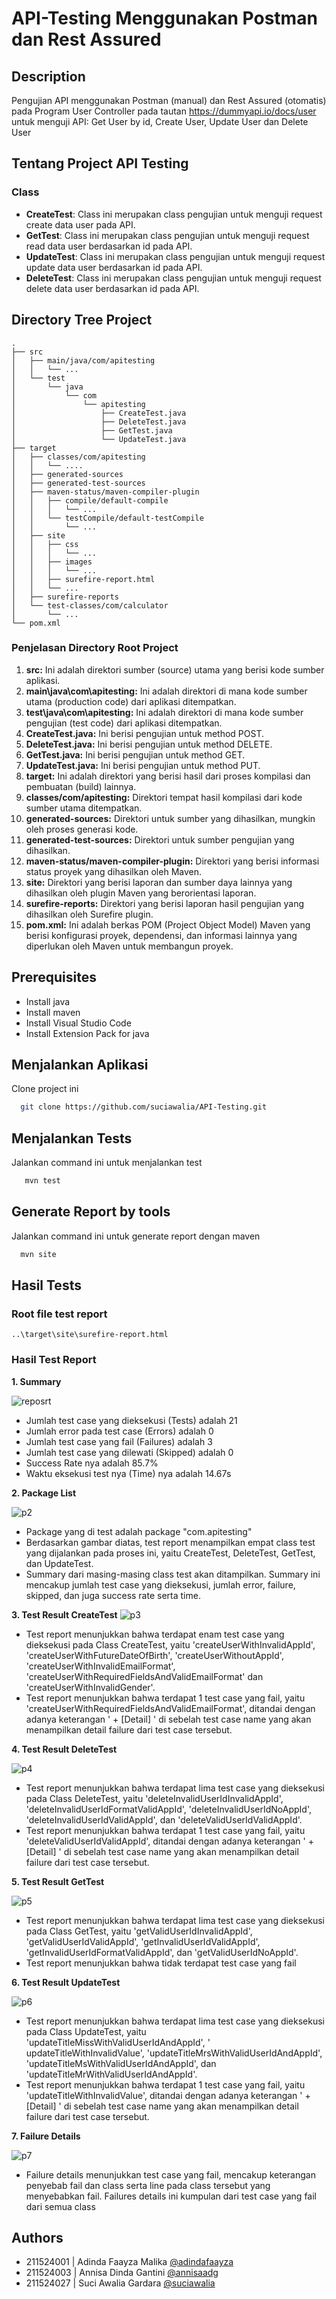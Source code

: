 # API-Testing Menggunakan Postman dan Rest Assured
## Description
Pengujian API menggunakan Postman (manual) dan Rest Assured (otomatis) pada Program User Controller pada tautan https://dummyapi.io/docs/user untuk menguji API: Get User by id, Create User, Update User dan Delete User

## Tentang Project API Testing

### Class
- **CreateTest**: Class ini merupakan class pengujian untuk menguji request create data user pada API.
- **GetTest**: Class ini merupakan class pengujian untuk menguji request read data user berdasarkan id pada API.
- **UpdateTest**: Class ini merupakan class pengujian untuk menguji request update data user berdasarkan id pada API.
- **DeleteTest**: Class ini merupakan class pengujian untuk menguji request delete data user berdasarkan id pada API.

## Directory Tree Project
```
.
├── src
│   ├── main/java/com/apitesting
│   │   └── ...
│   └── test
│       └── java
│           └── com
│               └── apitesting
│                   ├── CreateTest.java
│                   ├── DeleteTest.java
│                   ├── GetTest.java
│                   └── UpdateTest.java
├── target
│   ├── classes/com/apitesting
│   │   └── ....
│   ├── generated-sources
│   ├── generated-test-sources
│   ├── maven-status/maven-compiler-plugin
│   │   ├── compile/default-compile
│   │   │   └── ...
│   │   └── testCompile/default-testCompile
│   │       └── ...
│   ├── site
│   │   ├── css
│   │   │   └── ...
│   │   ├── images
│   │   │   └── ...
│   │   ├── surefire-report.html
│   │   └── ...
│   ├── surefire-reports
│   └── test-classes/com/calculator
│       └── ...
└── pom.xml
```
### Penjelasan Directory Root Project
1. **src:** Ini adalah direktori sumber (source) utama yang berisi kode sumber aplikasi.
2. **main\java\com\apitesting:** Ini adalah direktori di mana kode sumber utama (production code) dari aplikasi ditempatkan.
3. **test\java\com\apitesting:** Ini adalah direktori di mana kode sumber pengujian (test code) dari aplikasi ditempatkan.
7. **CreateTest.java:** Ini berisi pengujian untuk method POST.
8. **DeleteTest.java:** Ini berisi pengujian untuk method DELETE.
9. **GetTest.java:** Ini berisi pengujian untuk method GET.
10. **UpdateTest.java:** Ini berisi pengujian untuk method PUT.
11. **target:** Ini adalah direktori yang berisi hasil dari proses kompilasi dan pembuatan (build) lainnya.
12. **classes/com/apitesting:** Direktori tempat hasil kompilasi dari kode sumber utama ditempatkan.
13. **generated-sources:** Direktori untuk sumber yang dihasilkan, mungkin oleh proses generasi kode.
14. **generated-test-sources:** Direktori untuk sumber pengujian yang dihasilkan.
15. **maven-status/maven-compiler-plugin:** Direktori yang berisi informasi status proyek yang dihasilkan oleh Maven.
16. **site:** Direktori yang berisi laporan dan sumber daya lainnya yang dihasilkan oleh plugin Maven yang berorientasi laporan.
17. **surefire-reports:** Direktori yang berisi laporan hasil pengujian yang dihasilkan oleh Surefire plugin.
18. **pom.xml:** Ini adalah berkas POM (Project Object Model) Maven yang berisi konfigurasi proyek, dependensi, dan informasi lainnya yang diperlukan oleh Maven untuk membangun proyek.

## Prerequisites

- Install java
- Install maven
- Install Visual Studio Code
- Install Extension Pack for java

## Menjalankan Aplikasi

Clone project ini

```bash
  git clone https://github.com/suciawalia/API-Testing.git
```

## 
## Menjalankan Tests

Jalankan command ini untuk menjalankan test

```bash
   mvn test
```

## Generate Report by tools

Jalankan command ini untuk generate report dengan maven

```bash
  mvn site
```

## Hasil Tests
### Root file test report
```
..\target\site\surefire-report.html
```
### Hasil Test Report 
**1. Summary**

![reposrt](https://github.com/suciawalia/API-Testing/assets/99374578/229a4d0f-e748-4890-8e36-0325d0d6bcc6)

- Jumlah test case yang dieksekusi (Tests) adalah 21
- Jumlah error pada test case (Errors) adalah 0
- Jumlah test case yang fail (Failures) adalah 3
- Jumlah test case yang dilewati (Skipped) adalah 0
- Success Rate nya adalah 85.7%
- Waktu eksekusi test nya (Time) nya adalah 14.67s

**2. Package List**

![p2](https://github.com/suciawalia/API-Testing/assets/99374578/81803d6d-ecc6-430d-b675-58eec68ca026)

- Package yang di test adalah package "com.apitesting"
- Berdasarkan gambar diatas, test report menampilkan empat class test yang dijalankan pada proses ini, yaitu CreateTest, DeleteTest, GetTest, dan UpdateTest.
- Summary dari masing-masing class test akan ditampilkan. Summary ini mencakup jumlah test case yang dieksekusi, jumlah error, failure, skipped, dan juga success rate serta time.

**3. Test Result CreateTest**
![p3](https://github.com/suciawalia/API-Testing/assets/99374578/62e47d00-b411-4ef0-918f-15f0319fd35e)

- Test report menunjukkan bahwa terdapat enam test case yang dieksekusi pada Class CreateTest, yaitu 'createUserWithInvalidAppId', 'createUserWithFutureDateOfBirth', 'createUserWithoutAppId', 'createUserWithInvalidEmailFormat', 'createUserWithRequiredFieldsAndValidEmailFormat' dan 'createUserWithInvalidGender'.
- Test report menunjukkan bahwa terdapat 1 test case yang fail, yaitu 'createUserWithRequiredFieldsAndValidEmailFormat', ditandai dengan adanya keterangan ' + [Detail] ' di sebelah test case name yang akan menampilkan detail failure dari test case tersebut.

**4. Test Result DeleteTest**

![p4](https://github.com/suciawalia/API-Testing/assets/99374578/f407fccf-a751-45d9-af6c-a2dc1b4d5b12)

- Test report menunjukkan bahwa terdapat lima test case yang dieksekusi pada Class DeleteTest, yaitu 'deleteInvalidUserIdInvalidAppId', 'deleteInvalidUserIdFormatValidAppId', 'deleteInvalidUserIdNoAppId', 'deleteInvalidUserIdValidAppId', dan 'deleteValidUserIdValidAppId'.
- Test report menunjukkan bahwa terdapat 1 test case yang fail, yaitu 'deleteValidUserIdValidAppId', ditandai dengan adanya keterangan ' + [Detail] ' di sebelah test case name yang akan menampilkan detail failure dari test case tersebut.

**5. Test Result GetTest**

![p5](https://github.com/suciawalia/API-Testing/assets/99374578/e979d023-b4db-4539-b411-7081982d3669)

- Test report menunjukkan bahwa terdapat lima test case yang dieksekusi pada Class GetTest, yaitu 'getValidUserIdInvalidAppId', 'getValidUserIdValidAppId', 'getInvalidUserIdValidAppId', 'getInvalidUserIdFormatValidAppId', dan 'getValidUserIdNoAppId'.
- Test report menunjukkan bahwa tidak terdapat test case yang fail

**6. Test Result UpdateTest**

![p6](https://github.com/suciawalia/API-Testing/assets/99374578/f85a4431-e5e4-418d-808a-f5d4a4594c6e)

- Test report menunjukkan bahwa terdapat lima test case yang dieksekusi pada Class UpdateTest, yaitu 'updateTitleMissWithValidUserIdAndAppId', '	updateTitleWithInvalidValue', 'updateTitleMrsWithValidUserIdAndAppId', 'updateTitleMsWithValidUserIdAndAppId', dan 'updateTitleMrWithValidUserIdAndAppId'.
- Test report menunjukkan bahwa terdapat 1 test case yang fail, yaitu 'updateTitleWithInvalidValue', ditandai dengan adanya keterangan ' + [Detail] ' di sebelah test case name yang akan menampilkan detail failure dari test case tersebut.

**7. Failure Details**

![p7](https://github.com/suciawalia/API-Testing/assets/99374578/68b7d59a-bd03-478d-90a4-a13fbdddb772)

- Failure details menunjukkan test case yang fail, mencakup keterangan penyebab fail dan class serta line pada class tersebut yang menyebabkan fail. Failures details ini kumpulan dari test case yang fail dari semua class
  
## Authors
- 211524001 | Adinda Faayza Malika [@adindafaayza](https://github.com/adindafaayza)
- 211524003 | Annisa Dinda Gantini [@annisaadg](https://github.com/annisaadg)
- 211524027 | Suci Awalia Gardara [@suciawalia](https://github.com/suciawalia)
